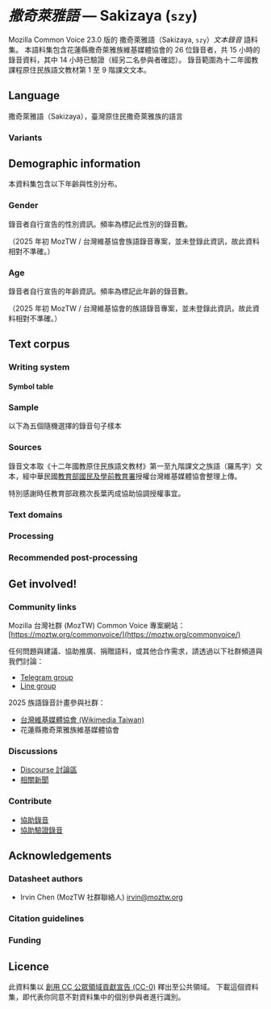 # *撒奇萊雅語* &mdash; Sakizaya (`szy`)

Mozilla Common Voice 23.0 版的 撒奇萊雅語（Sakizaya, `szy`）*文本錄音* 語料集。
本語料集包含花蓮縣撒奇萊雅族維基媒體協會的 26 位錄音者，共 15 小時的錄音資料，其中 14 小時已驗證（經另二名參與者確認）。
錄音範圍為十二年國教課程原住民族語文教材第 1 至 9 階課文文本。

## Language

<!-- {{LANGUAGE_DESCRIPTION}} -->
<!-- Provide a brief (1-2 paragraph) description of your language -->
撒奇萊雅語（Sakizaya），臺灣原住民撒奇萊雅族的語言

### Variants 

<!-- {{VARIANT_DESCRIPTION}} -->
<!-- @ OPTIONAL @ -->
<!-- Describe the variants (MCV variants) of your language -->

## Demographic information
<!-- You can get a lot of the information in this section from https://analyzer.cv-toolbox.web.tr/browse -->
本資料集包含以下年齡與性別分布。

### Gender

錄音者自行宣告的性別資訊。頻率為標記此性別的錄音數。

（2025 年初 MozTW / 台灣維基協會族語錄音專案，並未登錄此資訊，故此資料相對不準確。）

<!-- {{GENDER_TABLE}} -->
<!-- @ AUTOMATICALLY GENERATED @ -->
<!-- 
| Gender | Frequency |
|--------|-----------|
| male, masculine | ? |
| undeclared | ? |
| female, feminine | ? |
-->
### Age

錄音者自行宣告的年齡資訊。頻率為標記此年齡的錄音數。

（2025 年初 MozTW / 台灣維基協會的族語錄音專案，並未登錄此資訊，故此資料相對不準確。）

<!-- {{AGE_TABLE}} -->
<!-- @ AUTOMATICALLY GENERATED @ -->
<!-- 
| Age band | Frequency |
|----------|-----------|
| teens | ? |
| twenties | ? |
| thirties | ? |
| fourties | ? |
| fifties | ? |
   ...if other age ranges are present in your data, add rows...
-->

## Text corpus

<!-- {{TEXT_CORPUS_DESCRIPTION}} -->
<!-- @ OPTIONAL @ -->
<!-- An overview of the text corpus, with information such as average length (in characters and words) of validated sentences. -->

### Writing system

<!-- {{WRITING_SYSTEM_DESCRIPTION}} -->
<!-- @ OPTIONAL @ -->
<!-- A description of the writing system (or writing systems) used in the text corpus -->

#### Symbol table

<!-- {{ALPHABET_TABLE}} -->
<!-- @ OPTIONAL @ -->
<!-- If the writing system is alphabetic, you can include the valid alphabet here -->

### Sample

以下為五個隨機選擇的錄音句子樣本

<!-- {{SENTENCES_SAMPLE}} -->

### Sources

<!-- {{SOURCES_LIST}} -->
<!-- @ OPTIONAL @ -->
<!-- A list of sentence sources, can be curated to the top-N -->

錄音文本取《十二年國教原住民族語文教材》第一至九階課文之族語（羅馬字）文本，經中華民國[教育部國民及學前教育署](https://www.k12ea.gov.tw)授權台灣維基媒體協會整理上傳。

特別感謝時任教育部政務次長葉丙成協助協調授權事宜。

### Text domains

<!-- {{TEXT_DOMAIN_DESCRIPTION}} -->
<!-- @ OPTIONAL @ -->
<!-- What text domains are represented in the corpus? -->

### Processing

<!-- {{PROCESSING_DESCRIPTION}} -->
<!-- @ OPTIONAL @ -->
<!-- How has the text data been processed -->

### Recommended post-processing

<!-- {{RECOMMENDED_POSTPROCESSING_DESCRIPTION}} -->
<!-- @ OPTIONAL @ -->
<!-- What should people do before they use the data, for example Unicode normalisation -->

## Get involved!

### Community links

<!-- {{COMMUNITY_LINKS_LIST}} -->
<!-- @ OPTIONAL @ -->
<!-- Links to community chats / fora -->

Mozilla 台灣社群 (MozTW) Common Voice 專案網站： [https://moztw.org/commonvoice/](https://moztw.org/commonvoice/)

任何問題與建議、協助推廣、捐贈語料，或其他合作需求，請透過以下社群頻道與我們討論：

- [Telegram group](https://t.me/+gvmHEcAtd-IwNzFl)
- [Line group](https://line.me/ti/g/_PLyjCSe_8)

2025 族語錄音計畫參與社群：

- [台灣維基媒體協會 (Wikimedia Taiwan)](https://www.facebook.com/wikimedia.tw)
- 花蓮縣撒奇萊雅族維基媒體協會

### Discussions

<!-- {{DISCUSSION_LINKS_LIST}} -->
<!-- @ OPTIONAL @ -->
<!-- Any links to discussions, for example on Discourse or other fora or blogs can be included here -->

- [Discourse 討論區](https://discourse.mozilla.org/c/voice/zh-tw/286)
- [相關新聞](https://hackmd.io/@moztw/common-voice-news)

### Contribute

<!-- {{CONTRIBUTE_LINKS_LIST}} -->
<!-- Here you can include links for how to contribute to the dataset -->

* [協助錄音](https://commonvoice.mozilla.org/szy/speak)
* [協助驗證錄音](https://commonvoice.mozilla.org/szy/listen)

## Acknowledgements

### Datasheet authors

<!-- {{DATASHEET_AUTHORS_LIST}} -->
<!-- A list in the format of: Your Name <email@email.com> -->

- Irvin Chen (MozTW 社群聯絡人) <irvin@moztw.org>

### Citation guidelines

<!-- {{CITATION_DESCRIPTION}} -->
<!-- @ OPTIONAL @ -->
<!-- If you published a paper and would like people to cite it, you can include the BiBTeX here -->

### Funding

<!-- {{FUNDING_DESCRIPTION}} -->
<!-- @ OPTIONAL @ -->
<!-- If you received any funding, you can include the acknowledgement here -->

## Licence

此資料集以 [創用 CC 公眾領域貢獻宣告 (CC-0)](https://creativecommons.org/public-domain/cc0/) 釋出至公共領域。
下載這個資料集，即代表你同意不對資料集中的個別參與者進行識別。
